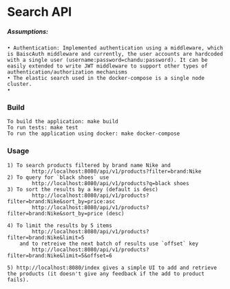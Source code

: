 # Search API
##### Assumptions:
    • Authentication: Implemented authentication using a middleware, which is BaiscAuth middleware and currently, the user accounts are hardcoded with a single user (username:password=chandu:password). It can be easily extended to write JWT middleware to support other types of authentication/authorization mechanisms
    • The elastic search used in the docker-compose is a single node cluster.
    • 

### Build
``` 
To build the application: make build 
To run tests: make test
To run the application using docker: make docker-compose
```

### Usage
    1) To search products filtered by brand name Nike and 
            http://localhost:8080/api/v1/products?filter=brand:Nike
    2) To query for `black shoes` use
            http://localhost:8080/api/v1/products?q=black shoes
    3) To sort the results by a key (default is desc)
            http://localhost:8080/api/v1/products?filter=brand:Nike&sort_by=price:asc
            http://localhost:8080/api/v1/products?filter=brand:Nike&sort_by=price (desc)

    4) To limit the results by 5 items 
            http://localhost:8080/api/v1/products?filter=brand:Nike&limit=5
        and to retreive the next batch of results use `offset` key
            http://localhost:8080/api/v1/products?filter=brand:Nike&limit=5&offset=6

    5) http://localhost:8080/index gives a simple UI to add and retrieve the products (it doesn't give any feedback if the add to product fails).
            